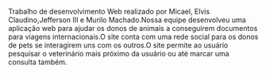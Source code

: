  Trabalho de desenvolvimento Web realizado por Micael, Elvis Claudino,Jefferson III e Murilo Machado.Nossa equipe desenvolveu uma aplicação web para ajudar os donos de animais a conseguirem documentos para viagens internacionais.O site conta com uma rede social para os donos de pets se interagirem uns com os outros.O site permite ao usuário  pesquisar o veterinário mais próximo da usuário ou até marcar uma consulta também.